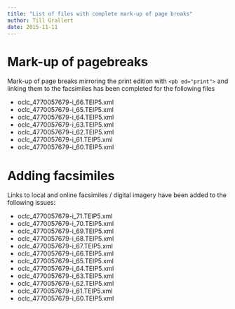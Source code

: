 ```yaml
---
title: "List of files with complete mark-up of page breaks"
author: Till Grallert
date: 2015-11-11
---
```


# Mark-up of pagebreaks

Mark-up of page breaks mirroring the print edition with `<pb ed="print">` and linking them to the facsimiles has been completed for the following files

- oclc_4770057679-i_66.TEIP5.xml
- oclc_4770057679-i_65.TEIP5.xml
- oclc_4770057679-i_64.TEIP5.xml
- oclc_4770057679-i_63.TEIP5.xml
- oclc_4770057679-i_62.TEIP5.xml
- oclc_4770057679-i_61.TEIP5.xml
- oclc_4770057679-i_60.TEIP5.xml

# Adding facsimiles

Links to local and online facsimiles / digital imagery have been added to the following issues:

- oclc_4770057679-i_71.TEIP5.xml
- oclc_4770057679-i_70.TEIP5.xml
- oclc_4770057679-i_69.TEIP5.xml
- oclc_4770057679-i_68.TEIP5.xml
- oclc_4770057679-i_67.TEIP5.xml
- oclc_4770057679-i_66.TEIP5.xml
- oclc_4770057679-i_65.TEIP5.xml
- oclc_4770057679-i_64.TEIP5.xml
- oclc_4770057679-i_63.TEIP5.xml
- oclc_4770057679-i_62.TEIP5.xml
- oclc_4770057679-i_61.TEIP5.xml
- oclc_4770057679-i_60.TEIP5.xml
